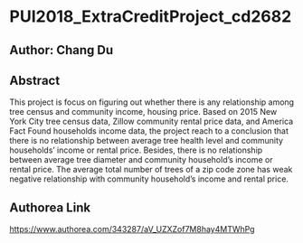 # PUI2018_ExtraCreditProject_cd2682
## Author: Chang Du

## Abstract
This project is focus on figuring out whether there is any relationship among tree census and community income, housing price. Based on 2015 New York City tree census data, Zillow community rental price data, and America Fact Found households income data, the project reach to a conclusion that there is no relationship between average tree health level and community households’ income or rental price. Besides, there is no relationship between average tree diameter and community household’s income or rental price. The average total number of trees of a zip code zone has weak negative relationship with community household’s income and rental price.

## Authorea Link
https://www.authorea.com/343287/aV_UZXZof7M8hay4MTWhPg
